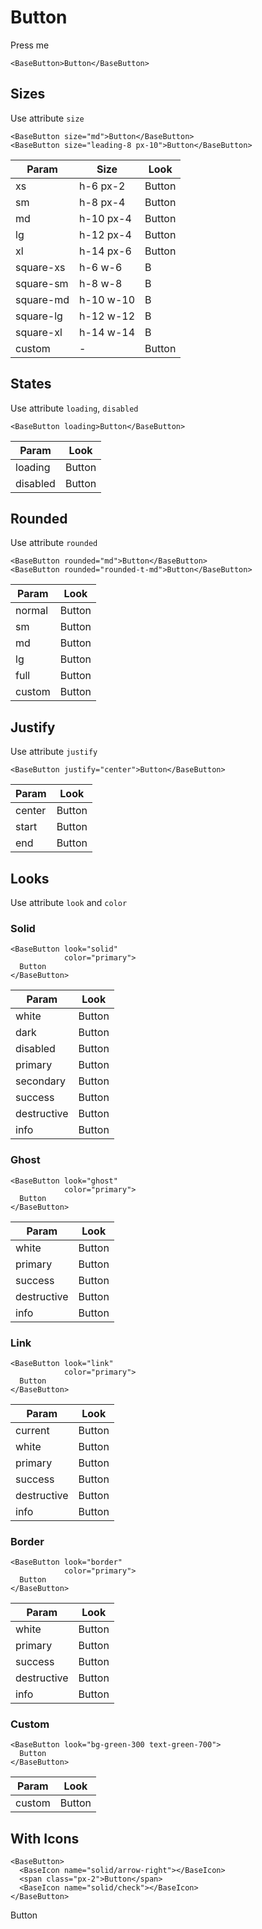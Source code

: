 # Button

<div class="mt-4">
    <base-button>Press me</base-button>
</div>

```vue
<BaseButton>Button</BaseButton>
```

<div class="h-12"></div>

## Sizes

Use attribute `size`

```vue
<BaseButton size="md">Button</BaseButton>
<BaseButton size="leading-8 px-10">Button</BaseButton>
```

| Param     | Size      | Look                                                     |
| --------- | --------- | -------------------------------------------------------- |
| xs        | h-6 px-2  | <base-button size="xs">Button</base-button>              |
| sm        | h-8 px-4  | <base-button size="sm">Button</base-button>              |
| md        | h-10 px-4 | <base-button size="md">Button</base-button>              |
| lg        | h-12 px-4 | <base-button size="lg">Button</base-button>              |
| xl        | h-14 px-6 | <base-button size="xl">Button</base-button>              |
| square-xs | h-6 w-6   | <base-button size="square-xs">B</base-button>            |
| square-sm | h-8 w-8   | <base-button size="square-sm">B</base-button>            |
| square-md | h-10 w-10 | <base-button size="square-md">B</base-button>            |
| square-lg | h-12 w-12 | <base-button size="square-lg">B</base-button>            |
| square-xl | h-14 w-14 | <base-button size="square-xl">B</base-button>            |
| custom    | -         | <base-button size="leading-8 px-10">Button</base-button> |

<div class="h-12"></div>

## States

Use attribute `loading`, `disabled`

```vue
<BaseButton loading>Button</BaseButton>
```

| Param    | Look                                       |
| -------- | ------------------------------------------ |
| loading  | <base-button loading>Button</base-button>  |
| disabled | <base-button disabled>Button</base-button> |

<div class="h-12"></div>

## Rounded

Use attribute `rounded`

```vue
<BaseButton rounded="md">Button</BaseButton>
<BaseButton rounded="rounded-t-md">Button</BaseButton>
```

| Param   | Look                                                               |
| ------- | ------------------------------------------------------------------ |
| normal  | <base-button size="sm" rounded="normal">Button</base-button>       |
| sm      | <base-button size="sm" rounded="sm">Button</base-button>           |
| md      | <base-button size="sm" rounded="md">Button</base-button>           |
| lg      | <base-button size="sm" rounded="lg">Button</base-button>           |
| full    | <base-button size="sm" rounded="full">Button</base-button>         |
| custom  | <base-button size="sm" rounded="rounded-t-md">Button</base-button> |

<div class="h-12"></div>

## Justify

Use attribute `justify`

```vue
<BaseButton justify="center">Button</BaseButton>
```

| Param   | Look                                                                      |
| ------- | ------------------------------------------------------------------------- |
| center  | <base-button size="sm" class="w-40" justify="center">Button</base-button> |
| start   | <base-button size="sm" class="w-40" justify="start">Button</base-button>  |
| end     | <base-button size="sm" class="w-40" justify="end">Button</base-button>    |

<div class="h-12"></div>

## Looks

Use attribute `look` and `color`

### Solid

```vue
<BaseButton look="solid"
            color="primary">
  Button
</BaseButton>
```

| Param       | Look                                                            |
| ----------- | --------------------------------------------------------------- |
| white       | <base-button size="sm" color="white">Button</base-button>       |
| dark        | <base-button size="sm" color="dark">Button</base-button>        |
| disabled    | <base-button size="sm" color="disabled">Button</base-button>    |
| primary     | <base-button size="sm" color="primary">Button</base-button>     |
| secondary   | <base-button size="sm" color="secondary">Button</base-button>   |
| success     | <base-button size="sm" color="success">Button</base-button>     |
| destructive | <base-button size="sm" color="destructive">Button</base-button> |
| info        | <base-button size="sm" color="info">Button</base-button>        |

### Ghost

```vue
<BaseButton look="ghost"
            color="primary">
  Button
</BaseButton>
```

| Param       | Look                                                                         |
| ----------- | ---------------------------------------------------------------------------- |
| white       | <base-button size="sm" look="ghost" color="white">Button</base-button>       |
| primary     | <base-button size="sm" look="ghost" color="primary">Button</base-button>     |
| success     | <base-button size="sm" look="ghost" color="success">Button</base-button>     |
| destructive | <base-button size="sm" look="ghost" color="destructive">Button</base-button> |
| info        | <base-button size="sm" look="ghost" color="info">Button</base-button>        |

### Link

```vue
<BaseButton look="link"
            color="primary">
  Button
</BaseButton>
```

| Param       | Look                                                                        |
| ----------- | --------------------------------------------------------------------------- |
| current     | <base-button size="sm" look="current" color="info">Button</base-button>     |
| white       | <base-button size="sm" look="link" color="white">Button</base-button>       |
| primary     | <base-button size="sm" look="link" color="primary">Button</base-button>     |
| success     | <base-button size="sm" look="link" color="success">Button</base-button>     |
| destructive | <base-button size="sm" look="link" color="destructive">Button</base-button> |
| info        | <base-button size="sm" look="link" color="info">Button</base-button>        |

### Border

```vue
<BaseButton look="border"
            color="primary">
  Button
</BaseButton>
```

| Param       | Look                                                                          |
| ----------- | ----------------------------------------------------------------------------- |
| white       | <base-button size="sm" look="border" color="white">Button</base-button>       |
| primary     | <base-button size="sm" look="border" color="primary">Button</base-button>     |
| success     | <base-button size="sm" look="border" color="success">Button</base-button>     |
| destructive | <base-button size="sm" look="border" color="destructive">Button</base-button> |
| info        | <base-button size="sm" look="border" color="info">Button</base-button>        |


### Custom

```vue
<BaseButton look="bg-green-300 text-green-700">
  Button
</BaseButton>
```

| Param       | Look                                                                           |
| ----------- | ------------------------------------------------------------------------------ |
| custom      | <base-button size="sm" look="bg-green-300 text-green-700">Button</base-button> |

<div class="h-12"></div>

## With Icons

```vue
<BaseButton>
  <BaseIcon name="solid/arrow-right"></BaseIcon>
  <span class="px-2">Button</span>
  <BaseIcon name="solid/check"></BaseIcon>
</BaseButton>
```

<div class="mt-4">
  <base-button>
    <base-icon size="sm" name="solid/arrow-right"></base-icon>
    <span class="px-2">Button</span>
    <base-icon size="sm" name="solid/check"></base-icon>
  </base-button>
</div>
